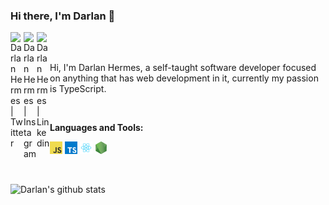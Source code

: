 ### Hi there, I'm Darlan 👋

<a href="https://twitter.com/darlanhms1">
  <img align="left" alt="Darlan Hermes | Twitter" width="21px" src="https://raw.githubusercontent.com/anuraghazra/anuraghazra/master/assets/twitter.svg" />
</a>
<a href="https://www.instagram.com/darlanhms">
  <img align="left" alt="Darlan Hermes | Instagram" width="21px" src="https://www.instagram.com/static/images/ico/favicon-192.png/68d99ba29cc8.png" />
</a>
<a href="https://www.linkedin.com/in/darlan-hermes-28b893190/">
  <img align="left" alt="Darlan Hermes | Linkedin" width="21px" src="https://static-exp1.licdn.com/sc/h/al2o9zrvru7aqj8e1x2rzsrca" />
</a>

<br/>
<br/>

Hi, I'm Darlan Hermes, a self-taught software developer focused on anything that has web development in it, currently my passion is TypeScript.

<br/>

**Languages and Tools:**  

<code><img height="20" src="https://raw.githubusercontent.com/github/explore/80688e429a7d4ef2fca1e82350fe8e3517d3494d/topics/javascript/javascript.png"></code>
<code><img height="20" src="https://raw.githubusercontent.com/github/explore/80688e429a7d4ef2fca1e82350fe8e3517d3494d/topics/typescript/typescript.png"></code>
<code><img height="20" src="https://raw.githubusercontent.com/github/explore/80688e429a7d4ef2fca1e82350fe8e3517d3494d/topics/react/react.png"></code>
<code><img height="20" src="https://raw.githubusercontent.com/github/explore/80688e429a7d4ef2fca1e82350fe8e3517d3494d/topics/nodejs/nodejs.png"></code>

<br/>

![Darlan's github stats](https://github-readme-stats.vercel.app/api/top-langs/?username=darlanhms&layout=compact&theme=material-palenight)


